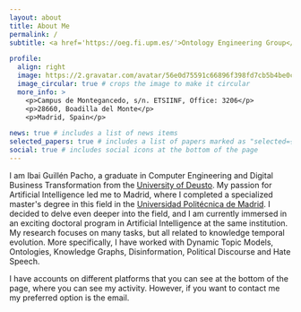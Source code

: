 ```yaml
---
layout: about
title: About Me
permalink: /
subtitle: <a href='https://oeg.fi.upm.es/'>Ontology Engineering Group</a>, <a href='https://www.upm.es/'>Universidad Politécnica de Madrid</a>, Madrid, Spain.

profile:
  align: right
  image: https://2.gravatar.com/avatar/56e0d75591c66896f398fd7cb5b4be0ced03d68b440fad380d3beea0bb08e92a?size=256
  image_circular: true # crops the image to make it circular
  more_info: >
    <p>Campus de Montegancedo, s/n. ETSIINF, Office: 3206</p>
    <p>28660, Boadilla del Monte</p>
    <p>Madrid, Spain</p>

news: true # includes a list of news items
selected_papers: true # includes a list of papers marked as "selected={true}"
social: true # includes social icons at the bottom of the page
---
```


I am Ibai Guillén Pacho, a graduate in Computer Engineering and Digital Business Transformation from the  [University of Deusto](https://www.deusto.es/). My passion for Artificial Intelligence led me to Madrid, where I completed a specialized master's degree in this field in the [Universidad Politécnica de Madrid](https://www.upm.es/). I decided to delve even deeper into the field, and I am currently immersed in an exciting doctoral program in Artificial Intelligence at the same institution. My research focuses on many tasks, but all related to knowledge temporal evolution. More specifically, I have worked with Dynamic Topic Models, Ontologies, Knowledge Graphs, Disinformation, Political Discourse and Hate Speech.

I have accounts on different platforms that you can see at the bottom of the page, where you can see my activity. However, if you want to contact me my preferred option is the email.